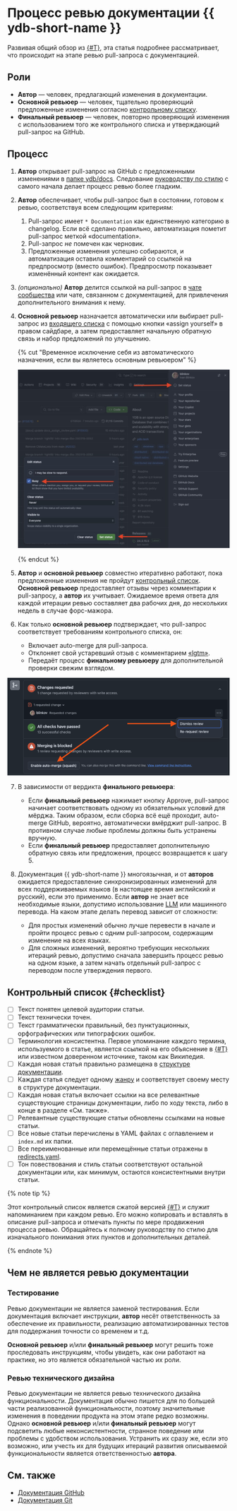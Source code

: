 # Процесс ревью документации {{ ydb-short-name }}

Развивая общий обзор из [{#T}](index.md), эта статья подробнее рассматривает, что происходит на этапе ревью pull-запроса c документацией.

## Роли

- **Автор** — человек, предлагающий изменения в документации.
- **Основной ревьюер** — человек, тщательно проверяющий предложенные изменения согласно [контрольному списку](#checklist).
- **Финальный ревьюер** — человек, повторно проверяющий изменения с использованием того же контрольного списка и утверждающий pull-запрос на GitHub.

## Процесс

1. **Автор** открывает pull-запрос на GitHub с предложенными изменениями в [папке ydb/docs](https://github.com/ydb-platform/ydb/tree/main/ydb/docs). Следование [руководству по стилю](style-guide.md) с самого начала делает процесс ревью более гладким.
2. **Автор** обеспечивает, чтобы pull-запрос был в состоянии, готовом к ревью, соответствуя всем следующим критериям:

   1. Pull-запрос имеет `* Documentation` как единственную категорию в changelog. Если всё сделано правильно, автоматизация пометит pull-запрос меткой «documentation».
   2. Pull-запрос *не* помечен как черновик.
   3. Предложенные изменения успешно собираются, и автоматизация оставила комментарий со ссылкой на предпросмотр (вместо ошибок). Предпросмотр показывает изменённый контент как ожидается.

3. *(опционально)* **Автор** делится ссылкой на pull-запрос в [чате сообщества](https://t.me/ydb_ru) или чате, связанном с документацией, для привлечения дополнительного внимания к нему.
4. **Основной ревьюер** назначается автоматически или выбирает pull-запрос из [входящего списка](https://github.com/ydb-platform/ydb/pulls?q=is%3Aopen+is%3Apr+label%3Adocumentation+draft%3Afalse+no%3Aassignee) с помощью кнопки «assign yourself» в правом сайдбаре, а затем предоставляет начальную обратную связь и набор предложений по улучшению.

   {% cut "Временное исключение себя из автоматического назначения, если вы являетесь основным ревьюером" %}

   ![Исключение себя из автоматического назначения основных ревьюеров](./_assets/excluding-primary-reviewer.jpeg)

   {% endcut %}

5. **Автор** и **основной ревьюер** совместно итеративно работают, пока предложенные изменения не пройдут [контрольный список](#checklist). **Основной ревьюер** предоставляет отзывы через комментарии к pull-запросу, а **автор** их учитывает. Ожидаемое время ответа для каждой итерации ревью составляет два рабочих дня, до нескольких недель в случае форс-мажора.
6. Как только **основной ревьюер** подтверждает, что pull-запрос соответствует требованиям контрольного списка, он:

   - Включает auto-merge для pull-запроса.
   - Отклоняет свой устаревший отзыв c комментарием [«lgtm»](https://en.wiktionary.org/wiki/LGTM).
   - Передаёт процесс **финальному ревьюеру** для дополнительной проверки свежим взглядом.

  ![Пример включения auto-merge и отклонения устаревшего отзыва](./_assets/automerge-and-dismiss.png)

7. В зависимости от вердикта **финального ревьюера**:

   - Если **финальный ревьюер** нажимает кнопку Approve, pull-запрос начинает соответствовать одному из обязательных условий для мёрджа. Таким образом, если сборка всё ещё проходит, auto-merge GitHub, вероятно, автоматически вмёрджит pull-запрос. В противном случае любые проблемы должны быть устранены вручную.
   - Если **финальный ревьюер** предоставляет дополнительную обратную связь или предложения, процесс возвращается к шагу 5.

8. Документация {{ ydb-short-name }} многоязычная, и от **авторов** ожидается предоставление синхронизированных изменений для всех поддерживаемых языков (в настоящее время английский и русский), если это применимо. Если **автор** не знает все необходимые языки, допустимо использование [LLM](https://ru.wikipedia.org/wiki/%D0%91%D0%BE%D0%BB%D1%8C%D1%88%D0%B0%D1%8F_%D1%8F%D0%B7%D1%8B%D0%BA%D0%BE%D0%B2%D0%B0%D1%8F_%D0%BC%D0%BE%D0%B4%D0%B5%D0%BB%D1%8C) или машинного перевода. На каком этапе делать перевод зависит от сложности:

   - Для простых изменений обычно лучше перевести в начале и пройти процесс ревью с одним pull-запросом, содержащим изменение на всех языках.
   - Для сложных изменений, вероятно требующих нескольких итераций ревью, допустимо сначала завершить процесс ревью на одном языке, а затем начать отдельный pull-запрос с переводом после утверждения первого.

## Контрольный список {#checklist}

- [ ] Текст понятен целевой аудитории статьи.
- [ ] Текст технически точен.
- [ ] Текст грамматически правильный, без пунктуационных, орфографических или типографских ошибок.
- [ ] Терминология консистентна. Первое упоминание каждого термина, используемого в статье, является ссылкой на его объяснение в [{#T}](../../concepts/glossary.md) или известном доверенном источнике, таком как Википедия.
- [ ] Каждая новая статья правильно размещена в [структуре документации](structure.md).
- [ ] Каждая статья следует одному [жанру](genres.md) и соответствует своему месту в структуре документации.
- [ ] Каждая новая статья включает ссылки на все релевантные существующие страницы документации, либо по ходу текста, либо в конце в разделе «См. также».
- [ ] Релевантные существующие статьи обновлены ссылками на новые статьи.
- [ ] Все новые статьи перечислены в YAML файлах с оглавлением и `index.md` их папки.
- [ ] Все переименованные или перемещённые статьи отражены в [redirects.yaml](https://github.com/ydb-platform/ydb/blob/main/ydb/docs/redirects.yaml).
- [ ] Тон повествования и стиль статьи соответствуют остальной документации или, как минимум, остаются консистентными внутри статьи.

{% note tip %}

Этот контрольный список является сжатой версией [{#T}](style-guide.md) и служит напоминанием при каждом ревью. Его можно копировать и вставлять в описание pull-запроса и отмечать пункты по мере продвижения процесса ревью. Обращайтесь к полному руководству по стилю для изначального понимания этих пунктов и дополнительных деталей.

{% endnote %}

## Чем не является ревью документации

### Тестирование

Ревью документации не является заменой тестирования. Если документация включает инструкции, **автор** несёт ответственность за обеспечение их правильности, реализацию автоматизированных тестов для поддержания точности со временем и т.д.

**Основной ревьюер** и/или **финальный ревьюер** могут решить тоже проследовать инструкциям, чтобы увидеть, как они работают на практике, но это является обязательной частью их роли.

### Ревью технического дизайна

Ревью документации не является ревью технического дизайна функциональности. Документация обычно пишется для по большей части реализованной функциональности, поэтому значительные изменения в поведении продукта на этом этапе редко возможны. Однако **основной ревьюер** и/или **финальный ревьюер** могут подсветить любые неконсистентности, странное поведение или проблемы с удобством использования. Устранить их сразу же, если это возможно, или учесть их для будущих итераций развития описываемой функциональности является ответственностью **автора**.

## См. также

- [Документация GitHub](https://docs.github.com/en)
- [Документация Git](https://git-scm.com/doc)